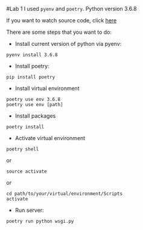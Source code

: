 #Lab 1
I used ```pyenv``` and ```poetry```.
Python version 3.6.8

If you want to watch source code, click [here](main.py)

There are some steps that you want to do:

- Install current version of python via pyenv:
```
pyenv install 3.6.8
```

- Install poetry:

```
pip install poetry
```

- Install virtual environment
```
poetry use env 3.6.8
poetry use env [path]
```

- Install packages
```
poetry install
```

- Activate virtual environment
```
poetry shell
```
or
```
source activate
```
or
```
cd path/to/your/virtual/environment/Scripts
activate
```

- Run server:

```
poetry run python wsgi.py
```